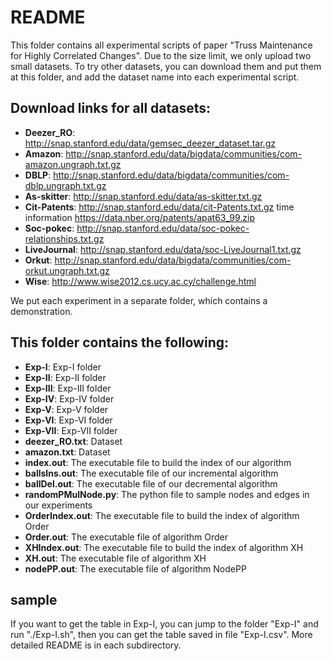 # README #

This folder contains all experimental scripts of paper "Truss Maintenance for Highly Correlated Changes".
Due to the size limit, we only upload two small datasets. To try other datasets, you can download them and put them at this folder, and add the dataset name into each experimental script.

## Download links for all datasets: ## 
* **Deezer_RO**:   http://snap.stanford.edu/data/gemsec_deezer_dataset.tar.gz
* **Amazon**:      http://snap.stanford.edu/data/bigdata/communities/com-amazon.ungraph.txt.gz
* **DBLP**:        http://snap.stanford.edu/data/bigdata/communities/com-dblp.ungraph.txt.gz
* **As-skitter**:  http://snap.stanford.edu/data/as-skitter.txt.gz
* **Cit-Patents**: http://snap.stanford.edu/data/cit-Patents.txt.gz    time information https://data.nber.org/patents/apat63_99.zip
* **Soc-pokec**:   http://snap.stanford.edu/data/soc-pokec-relationships.txt.gz
* **LiveJournal**: http://snap.stanford.edu/data/soc-LiveJournal1.txt.gz
* **Orkut**:       http://snap.stanford.edu/data/bigdata/communities/com-orkut.ungraph.txt.gz
* **Wise**:        http://www.wise2012.cs.ucy.ac.cy/challenge.html

We put each experiment in a separate folder, which contains a demonstration.
## This folder contains the following: ## 
* **Exp-I**: Exp-I folder
* **Exp-II**: Exp-II folder
* **Exp-III**: Exp-III folder
* **Exp-IV**: Exp-IV folder
* **Exp-V**: Exp-V folder
* **Exp-VI**: Exp-VI folder
* **Exp-VII**: Exp-VII folder
* **deezer_RO.txt**: Dataset
* **amazon.txt**: Dataset
* **index.out**: The executable file to build the index of our algorithm
* **ballsIns.out**: The executable file of our incremental algorithm
* **ballDel.out**: The executable file of our decremental algorithm
* **randomPMulNode.py**: The python file to sample nodes and edges in our experiments
* **OrderIndex.out**: The executable file to build the index of algorithm Order
* **Order.out**: The executable file of algorithm Order
* **XHIndex.out**: The executable file to build the index of algorithm XH
* **XH.out**: The executable file of algorithm XH
* **nodePP.out**: The executable file of algorithm NodePP

## sample ##
If you want to get the table in Exp-I, you can jump to the folder "Exp-I" and run "./Exp-I.sh", then you can get the table saved in file "Exp-I.csv". More detailed README is in each subdirectory.
